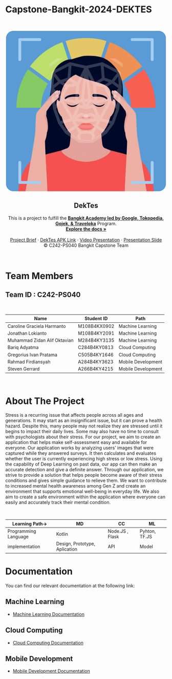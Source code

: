 # Capstone-Bangkit-2024-DEKTES

<!-- PROJECT LOGO -->
<br />
<p align="center">
  <a href='https://github.com/jonathanlokianto/Capstone'><img src='logo.png' type='image' alt="Logo"></a>
  <h2 align="center">
  DekTes</h2>
  
  <p align="center">
  This is a project to fulfill the  <a href="https://grow.google/intl/id_id/bangkit/"><strong>Bangkit Academy led by Google, Tokopedia, Gojek, & Traveloka</strong></a>
   Program.
    <br />
    <a href="https://github.com/jonathanlokianto/Capstone"><strong>Explore the docs »</strong></a>
    <br />
    <br />
    <a href="https://docs.google.com/document/d/1mBpYzzJBAlRY_PCCWks9EanRWjc00xQJsJT1coYsE9s/edit?usp=sharing">Project Brief</a>
    ·
    <a href="https://drive.google.com/file/d/1RwuXn6oDCC0fLEecHms622OzrGxrwUrH/view?usp=sharing">DekTes APK Link</a>
    ·
    <a href="https://www.youtube.com/watch?v=P9CMwsPOBU0">Video Presentation</a>
    ·
    <a href="https://www.canva.com/design/DAGYl_Xu00A/bDqu8wUUKB2vmjktgoWWTw/view?utm_content=DAGYl_Xu00A&utm_campaign=designshare&utm_medium=link2&utm_source=uniquelinks&utlId=h099cbdd4e9">Presentation Slide</a>
    <br />
    © C242-PS040 Bangkit Capstone Team
  </p>
</p>
<br>

# Team Members

## Team ID : C242-PS040

<br>

| Name                              | Student ID    | Path                  |
| ----------------------            | ----------    | -------------------   |
| Caroline Graciela Harmanto        | M108B4KX0902  | Machine Learning      |
| Jonathan Lokianto	                | M108B4KY2091  | Machine Learning      |
| Muhammad Zidan Alif Oktavian      | M284B4KY3135  | Machine Learning      |
| Bariq Adyatma                     | C284B4KY0813  | Cloud Computing       |
| Gregorius Ivan Pratama	        | C505B4KY1646  | Cloud Computing       |
| Rahmad Firdiansyah	            | A284B4KY3623  | Mobile Development    |
| Steven Gerrard		            | A266B4KY4215  | Mobile Development    |

<br>

# About The Project
<p>Stress is a recurring issue that affects people across all ages and generations. It may start as an insignificant issue, but it can prove a health hazard. Despite this, many people may not realize they are stressed until it begins to impact their daily lives. Some may also have no time to consult with psychologists about their stress. For our project, we aim to create an application that helps make self-assessment easy and available for everyone. Our application works by analyzing users’ images that were captured while they answered surveys. It then calculates and evaluates whether the user is currently experiencing high stress or low stress. Using the capability of Deep Learning on past data, our app can then make an accurate detection and give a definite answer. Through our application, we strive to provide a solution that helps people become aware of their stress conditions and gives simple guidance to relieve them. We want to contribute to increased mental health awareness among Gen Z and create an environment that supports emotional well-being in everyday life. We also aim to create a safe environment within the application where everyone can easily and accurately track their mental condition. </p>
<br>





|Learning Path->| MD | CC | ML |
| --- | --- | --- | --- |
|Programming Language|Kotlin|Node.JS , Flask|Pyhton, TF.JS|
|implementation|Design, Prototype, Aplication|API|Model|


# Documentation
You can find our relevant documentation at the following link:

## Machine Learning 
- [Machine Learning Documentation](https://github.com/jonathanlokianto/Capstone/tree/main/Machine%20Learning)

## Cloud Computing 
- [Cloud Computing Documentation](https://github.com/jonathanlokianto/Capstone/tree/main/Cloud%20Computing)

## Mobile Development 
- [Mobile Development Documentation](https://github.com/jonathanlokianto/Capstone/tree/main/Mobile%20Developer)
